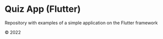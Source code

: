 # Quiz App (Flutter)
Repository with examples of a simple application on the Flutter framework

© 2022

